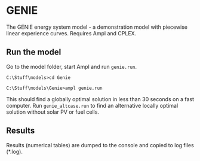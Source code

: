 # GENIE
 
The GENIE energy system model - a demonstration model with piecewise linear experience curves. Requires Ampl and CPLEX.

## Run the model

Go to the model folder, start Ampl and run `genie.run`.

```
C:\Stuff\models>cd Genie

C:\Stuff\models\Genie>ampl genie.run

```

This should find a globally optimal solution in less than 30 seconds on a fast computer. Run `genie_altcase.run` to find an alternative locally optimal solution without solar PV or fuel cells.

## Results

Results (numerical tables) are dumped to the console and copied to log files (\*.log). 
